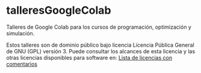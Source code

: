 # talleresGoogleColab
Talleres de Google Colab para los cursos de programación, optimización y simulación.

Estos talleres son de dominio público bajo licencia Licencia Pública General de GNU (GPL) versión 3. Puede consultar los alcances de esta licencia y las otras licencias disponibles para software en: [Lista de licencias con comentarios](https://www.gnu.org/licenses/license-list.es.html)
